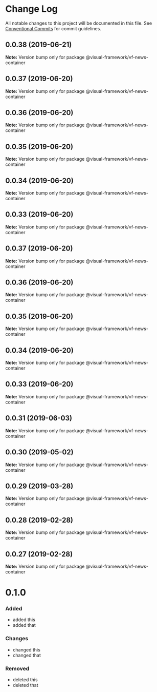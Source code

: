 # Change Log

All notable changes to this project will be documented in this file.
See [Conventional Commits](https://conventionalcommits.org) for commit guidelines.

## 0.0.38 (2019-06-21)

**Note:** Version bump only for package @visual-framework/vf-news-container





## 0.0.37 (2019-06-20)

**Note:** Version bump only for package @visual-framework/vf-news-container





## 0.0.36 (2019-06-20)

**Note:** Version bump only for package @visual-framework/vf-news-container





## 0.0.35 (2019-06-20)

**Note:** Version bump only for package @visual-framework/vf-news-container





## 0.0.34 (2019-06-20)

**Note:** Version bump only for package @visual-framework/vf-news-container





## 0.0.33 (2019-06-20)

**Note:** Version bump only for package @visual-framework/vf-news-container





## 0.0.37 (2019-06-20)

**Note:** Version bump only for package @visual-framework/vf-news-container





## 0.0.36 (2019-06-20)

**Note:** Version bump only for package @visual-framework/vf-news-container





## 0.0.35 (2019-06-20)

**Note:** Version bump only for package @visual-framework/vf-news-container





## 0.0.34 (2019-06-20)

**Note:** Version bump only for package @visual-framework/vf-news-container





## 0.0.33 (2019-06-20)

**Note:** Version bump only for package @visual-framework/vf-news-container





## 0.0.31 (2019-06-03)

**Note:** Version bump only for package @visual-framework/vf-news-container





## 0.0.30 (2019-05-02)

**Note:** Version bump only for package @visual-framework/vf-news-container





## 0.0.29 (2019-03-28)

**Note:** Version bump only for package @visual-framework/vf-news-container





## 0.0.28 (2019-02-28)

**Note:** Version bump only for package @visual-framework/vf-news-container





## 0.0.27 (2019-02-28)

**Note:** Version bump only for package @visual-framework/vf-news-container





# 0.1.0

### Added
- added this
- added that

### Changes

- changed this
- changed that

### Removed

- deleted this
- deleted that
